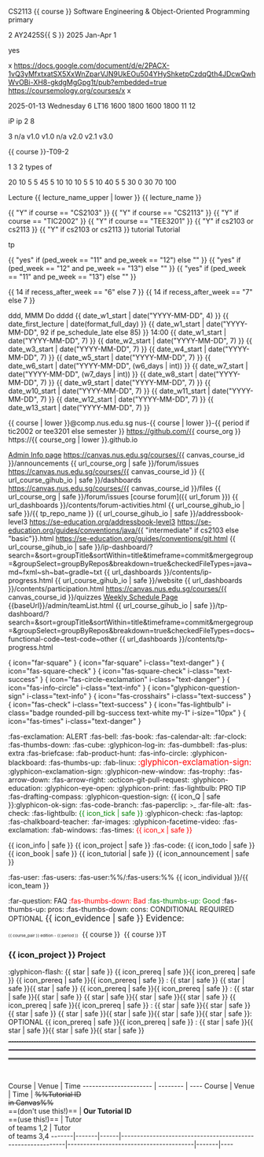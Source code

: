 <!-- ===========================  primary course configuration ============================================= -->

<variable name="course">CS2113</variable>
<variable name="course_pair">{{ course }}</variable>
<variable name="course_name">Software Engineering & Object-Oriented Programming</variable>
<variable name="course_color">primary</variable>

<variable name="S">2</variable>
<variable name="semester">AY2425S{{ S }}</variable>
<variable name="period">2025 Jan-Apr</variable>
<variable name="current_week">1</variable>

<variable name="algolia">yes</variable>

<variable name="canvas_course_id">x</variable>
<variable name="url_instructors">https://docs.google.com/document/d/e/2PACX-1vQ3yMfxtxatSX5XxWnZparVJN9UkEOu504YHyShketpCzdqQth4JDcwQwhWvOBi-XH8-gkdgMgGpg1t/pub?embedded=true</variable>
<variable name="url_coursemology_classroom">https://coursemology.org/courses/x</variable>
<variable name="url_ms_teams_class">x</variable>

<variable name="date_w1_start">2025-01-13</variable>
<variable name="day_first_tutorial">Wednesday</variable>
<variable name="recess_after_week">6</variable>
<variable name="lecture_venue">LT16</variable>
<variable name="time_lecture_start">1600</variable>
<variable name="time_lecture_end">1800</variable>
<variable name="time_t_lecture_start">1600</variable>
<variable name="time_t_lecture_end">1800</variable>
<variable name="ped_week">11</variable>
<variable name="pe_week">12</variable>
<variable name="catcher_load_testing"></variable> <!-- keep empty if load testing falls on a holiday -->

<variable name="ip_name">iP</variable>
<variable name="ip_repo_name">ip</variable>
<variable name="ip_first_week">2</variable>
<variable name="ip_last_week">8</variable>

<variable name="tp_first_week">3</variable>
<variable name="version_practice">n/a</variable>
<variable name="version_first">v1.0</variable>
<variable name="version_mvp">v1.0</variable>
<variable name="version_alpha">n/a</variable>
<variable name="version_penultimate">v2.0</variable>
<variable name="version_final">v2.1</variable>
<variable name="version_future">v3.0</variable>

<variable name="example_team_id">{{ course }}-T09-2</variable>

<variable name="ug_pages_per_person">1</variable>
<variable name="dg_pages_per_person">3</variable>
<variable name="uml_diagrams_per_person">2 types of</variable>

<variable name="marks_ip">20</variable>
<variable name="marks_ip_implementation">10</variable>
<variable name="marks_ip_pm">5</variable>
<variable name="marks_ip_documentation">5</variable>
<variable name="marks_tp">45</variable>
<variable name="marks_tp_design">5</variable>
<variable name="marks_tp_documentation">10</variable>
<variable name="marks_tp_implementation">10</variable>
<variable name="marks_tp_pm">10</variable>
<variable name="marks_tp_pm_individual">5</variable>
<variable name="marks_tp_pm_team">5</variable>
<variable name="marks_tp_qa">10</variable>
<variable name="marks_tp_individual">40</variable>
<variable name="marks_tp_team">5</variable>
<variable name="marks_participation">5</variable>
<variable name="marks_exam">30</variable>
<variable name="marks_exam_essay">0</variable>
<variable name="marks_exam_mcq">30</variable>
<variable name="marks_ca">70</variable>
<variable name="mcq_count">100</variable>

<variable name="lecture_name_upper">Lecture</variable>
<variable name="lecture_name">{{ lecture_name_upper | lower }}</variable>
<variable name="lecture_name_short">{{ lecture_name }}</variable>

<!-- ===========================  secondary variables =========================================== -->

<variable name="cs2103">{{ "Y" if course == "CS2103" }}</variable>
<variable name="cs2113">{{ "Y" if course == "CS2113" }}</variable>
<variable name="tic2002">{{ "Y" if course == "TIC2002" }}</variable>
<variable name="tee3201">{{ "Y" if course == "TEE3201" }}</variable>
<variable name="has_t">{{ "Y" if cs2103 or cs2113 }}</variable>
<variable name="has_pe">{{ "Y" if cs2103 or cs2113 }}</variable>
<variable name="session_name">tutorial</variable>
<variable name="Session_name">Tutorial</variable>

<variable name="tp_repo_name">tp</variable>

<variable name="pe_schedule_ideal">{{ "yes" if (ped_week == "11" and pe_week == "12") else "" }}</variable>
<variable name="pe_schedule_late">{{ "yes" if (ped_week == "12" and pe_week == "13") else "" }}</variable>
<variable name="pe_schedule_stretched">{{ "yes" if (ped_week == "11" and pe_week == "13") else "" }}</variable>

<variable name="w6_days">{{ 14 if recess_after_week == "6" else 7 }}</variable>
<variable name="w7_days">{{ 14 if recess_after_week == "7" else 7 }}</variable>

<variable name="format_normal">ddd, MMM Do</variable>
<variable name="format_full_day">dddd</variable>
<variable name="date_first_lecture">{{ date_w1_start | date("YYYY-MM-DD", 4) }}</variable>
<variable name="day_lecture">{{ date_first_lecture | date(format_full_day) }}</variable>
<variable name="date_final_submission">{{ date_w1_start | date("YYYY-MM-DD", 92 if pe_schedule_late else 85) }}</variable>
<variable name="time_final_submission">14:00</variable>
<variable name="date_w2_start">{{ date_w1_start | date("YYYY-MM-DD", 7) }}</variable>
<variable name="date_w3_start">{{ date_w2_start | date("YYYY-MM-DD", 7) }}</variable>
<variable name="date_w4_start">{{ date_w3_start | date("YYYY-MM-DD", 7) }}</variable>
<variable name="date_w5_start">{{ date_w4_start | date("YYYY-MM-DD", 7) }}</variable>
<variable name="date_w6_start">{{ date_w5_start | date("YYYY-MM-DD", 7) }}</variable>
<variable name="date_w7_start">{{ date_w6_start | date("YYYY-MM-DD", (w6_days | int)) }}</variable>
<variable name="date_w8_start">{{ date_w7_start | date("YYYY-MM-DD", (w7_days | int)) }}</variable>
<variable name="date_w9_start">{{ date_w8_start | date("YYYY-MM-DD", 7) }}</variable>
<variable name="date_w10_start">{{ date_w9_start | date("YYYY-MM-DD", 7) }}</variable>
<variable name="date_w11_start">{{ date_w10_start | date("YYYY-MM-DD", 7) }}</variable>
<variable name="date_w12_start">{{ date_w11_start | date("YYYY-MM-DD", 7) }}</variable>
<variable name="date_w13_start">{{ date_w12_start | date("YYYY-MM-DD", 7) }}</variable>
<variable name="date_w14_start">{{ date_w13_start | date("YYYY-MM-DD", 7) }}</variable>

<variable name="course_email">{{ course | lower }}@comp.nus.edu.sg</variable>
<variable name="course_org">nus-{{ course | lower }}-{{ period if tic2002 or tee3201 else semester }}</variable>
<variable name="url_course_org">https://github.com/{{ course_org }}</variable>
<variable name="url_course_gihub_io">https://{{ course_org | lower }}.github.io</variable>

<variable name="url_admin"><md>[Admin Info page]({{baseUrl}}/admin/index.html)</md></variable>
<variable name="url_announcements">https://canvas.nus.edu.sg/courses/{{ canvas_course_id }}/announcements</variable>
<variable name="url_bugs">{{ url_course_org | safe }}/forum/issues</variable>
<variable name="url_canvas_home">https://canvas.nus.edu.sg/courses/{{ canvas_course_id }}</variable>
<variable name="url_dashboards">{{ url_course_gihub_io | safe }}/dashboards</variable>
<variable name="url_files">https://canvas.nus.edu.sg/courses/{{ canvas_course_id }}/files</variable>
<variable name="url_forum">{{ url_course_org | safe }}/forum/issues</variable>
<variable name="link_forum">[course forum]({{ url_forum }})</variable>
<variable name="url_forum_activities_dashboard">{{ url_dashboards }}/contents/forum-activities.html</variable>
<variable name="url_ab3_fork_website">{{ url_course_gihub_io | safe }}/{{ tp_repo_name }}</variable>
<variable name="url_ab3_fork_website_ab3">{{ url_course_gihub_io | safe }}/addressbook-level3</variable>
<variable name="url_ab3_upstream_website">https://se-education.org/addressbook-level3</variable>
<variable name="url_java_coding_standard">https://se-education.org/guides/conventions/java/{{ "intermediate" if cs2103 else "basic"}}.html</variable>
<variable name="url_git_conventions">https://se-education.org/guides/conventions/git.html</variable>
<variable name="url_ip_dashboard">{{ url_course_gihub_io | safe }}/ip-dashboard/?search=&sort=groupTitle&sortWithin=title&timeframe=commit&mergegroup=&groupSelect=groupByRepos&breakdown=true&checkedFileTypes=java~md~fxml~sh~bat~gradle~txt</variable>
<variable name="url_ip_progress_dashboard">{{ url_dashboards }}/contents/ip-progress.html</variable>
<variable name="url_course_website">{{ url_course_gihub_io | safe }}/website</variable>
<variable name="url_participation_dashboard">{{ url_dashboards }}/contents/participation.html</variable>
<variable name="url_quizzes">https://canvas.nus.edu.sg/courses/{{ canvas_course_id }}/quizzes</variable>
<variable name="url_schedule"><md>[Weekly Schedule Page]({{baseUrl}}/schedule/index.html)</md></variable>
<variable name="url_team_list">{{baseUrl}}/admin/teamList.html</variable>
<variable name="url_tp_dashboard">{{ url_course_gihub_io | safe }}/tp-dashboard/?search=&sort=groupTitle&sortWithin=title&timeframe=commit&mergegroup=&groupSelect=groupByRepos&breakdown=true&checkedFileTypes=docs~functional-code~test-code~other</variable>
<variable name="url_tp_progress_dashboard">{{ url_dashboards }}/contents/tp-progress.html</variable>

<!-- ===========================  icons ================================================= -->

<variable id="bullet_checkbox">{ icon="far-square" }</variable>
<variable id="bullet_checkbox_red">{ icon="far-square" i-class="text-danger" }</variable>
<variable id="bullet_checkbox_selected">{ icon="fas-square-check" }</variable>
<variable id="bullet_checkbox_selected_green">{ icon="fas-square-check" i-class="text-success" }</variable>
<variable id="bullet_important_red">{ icon="fas-circle-exclamation" i-class="text-danger" }</variable>
<variable id="bullet_info">{ icon="fas-info-circle" i-class="text-info" }</variable>
<variable id="bullet_Q">{ icon="glyphicon-question-sign" i-class="text-info" }</variable>
<variable id="bullet_target_green">{ icon="fas-crosshairs" i-class="text-success" }</variable>
<variable id="bullet_tick_green">{ icon="fas-check" i-class="text-success" }</variable>
<variable id="bullet_tip">{ icon="fas-lightbulb" i-class="badge rounded-pill bg-success text-white my-1" i-size="10px" }</variable>
<variable id="bullet_x_red">{ icon="fas-times" i-class="text-danger" }</variable>

<variable name="icon_alert"><span class="badge rounded-pill bg-danger text-light">:fas-exclamation: ALERT</span></variable>
<variable name="icon_announcement"><md>:fas-bell:</md></variable>
<variable name="icon_book"><md>:fas-book:</md></variable>
<variable name="icon_calendar"><md>:fas-calendar-alt:</md></variable>
<variable name="icon_deadline"><md>:far-clock:</md></variable>
<variable name="icon_dislike"><md>:fas-thumbs-down:</md></variable>
<variable name="icon_example"><md>:fas-cube:</md></variable>
<variable name="icon_embedding"><md>:glyphicon-log-in:</md></variable>
<variable name="icon_exercise"><md>:fas-dumbbell:</md></variable>
<variable name="icon_extra"><span class='badge rounded-pill bg-secondary'><md>:fas-plus: extra</md></span></variable>
<variable name="icon_evidence"><md>:fas-briefcase:</md></variable>
<variable name="icon_graded"><span class="text-info"><tooltip content="counted for participation"><md>:fab-product-hunt:</md></tooltip></span></variable>
<variable name="icon_info"><md>:fas-info-circle:</md></variable>
<variable name="icon_lecture"><md>:glyphicon-blackboard:</md></variable>
<variable name="icon_like"><md>:fas-thumbs-up:</md></variable>
<variable name="icon_linux"><md>:fab-linux:</md></variable>
<variable name="icon_important_big_red"><span style="color: red"><big><md>:glyphicon-exclamation-sign:</md></big></span></variable>
<variable name="icon_important"><md>:glyphicon-exclamation-sign:</md></variable>
<variable name="icon_new_window"><md>:glyphicon-new-window:</md></variable>
<variable name="icon_outcome"><md>:fas-trophy:</md></variable>
<variable name="icon_output"><md>:fas-arrow-down:</md></variable>
<variable name="icon_output_right"><md>:fas-arrow-right:</md></variable>
<variable name="icon_pr"><md>:octicon-git-pull-request:</md></variable>
<variable name="icon_prereq"><md>:glyphicon-education:</md></variable>
<variable name="icon_preview"><md>:glyphicon-eye-open:</md></variable>
<variable name="icon_print"><md>:glyphicon-print:</md></variable>
<variable name="icon_pro_tip"><span class="badge rounded-pill bg-success text-light">:fas-lightbulb: PRO TIP</span></variable>
<variable name="icon_project"><md>:fas-drafting-compass:</md></variable>
<variable name="icon_Q"><md>:glyphicon-question-sign:</md></variable>
<variable name="icon_green_Q"><thumbnail circle text="**Q**" background="#28a745" font-color="white" size="25"/></variable>
<variable name="icon_Q_A">{{ icon_Q | safe }}:glyphicon-ok-sign:</variable>
<variable name="icon_repo"><md>:fas-code-branch:</md></variable>
<variable name="icon_resource"><md>:fas-paperclip:</md></variable>
<variable name="icon_terminal"><small><span class="badge bg-secondary">&gt;_</span></small></variable>
<variable name="icon_text"><md>:far-file-alt:</md></variable>
<variable name="icon_tick"><md>:fas-check:</md></variable>
<variable name="icon_tip"><span class="badge rounded-pill bg-success text-white">:fas-lightbulb:</span></variable>
<variable name="icon_tick_green"><span style="color: green">{{ icon_tick | safe }}</span></variable>
<variable name="icon_todo"><md>:glyphicon-check:</md></variable>
<variable name="icon_try">:fas-laptop:</variable>
<variable name="icon_tutorial"><md>:fas-chalkboard-teacher:</md></variable>
<variable name="icon_slides"><md>:far-images:</md></variable>
<variable name="icon_video"><md>:glyphicon-facetime-video:</md></variable>
<variable name="icon_warning"><span class="badge rounded-pill bg-warning text-dark">:fas-exclamation:</span></variable>
<variable name="icon_windows"><md>:fab-windows:</md></variable>
<variable name="icon_x"><md>:fas-times:</md></variable>
<variable name="icon_x_red"><span style="color: red">{{ icon_x | safe }}</span></variable>

<variable name="icon_tab_admin_info">{{ icon_info | safe }}</variable>
<variable name="icon_tab_project">{{ icon_project | safe }}</variable>
<variable name="icon_tab_programming_topics"><md>:fas-code:</md></variable>
<variable name="icon_tab_tasks">{{ icon_todo | safe }}</variable>
<variable name="icon_tab_topics">{{ icon_book | safe }}</variable>
<variable name="icon_tab_tutorial">{{ icon_tutorial | safe }}</variable>
<variable name="icon_tab_summary">{{ icon_announcement | safe }}</variable>

<variable name="icon_individual"><md>:fas-user:</md></variable>
<variable name="icon_team"><md>:fas-users:</md></variable>
<variable id="icon_team_rep"><md>:fas-user:%%/:fas-users:%%</md></variable>
<variable name="icon_both">{{ icon_individual }}/{{ icon_team }}</variable>

<variable name="faq"><span class="badge rounded-pill bg-info"><md>:far-question: FAQ</md></span></variable>
<variable name="bad"><span style="color: red"><md>:fas-thumbs-down: Bad</md></span></variable>
<variable name="good"><span style="color: green"><md>:fas-thumbs-up: Good</md></span></variable>
<variable name="pros"><span class="text-success">:fas-thumbs-up: pros:</span></variable>
<variable name="cons"><span class="text-danger">:fas-thumbs-down: cons:</span></variable>
<variable name="conditional"><span class="badge rounded-pill bg-warning text-dark">CONDITIONAL</span></variable>
<variable name="required"><span class="badge rounded-pill bg-danger">REQUIRED</span></variable>
<variable name="optional"><span class="badge rounded-pill bg-success">OPTIONAL</span></variable>
<variable name="evidence"><big>{{ icon_evidence | safe }} Evidence:</big></variable>

<variable name="edition_badge"><small><small><small><span class='badge rounded-pill bg-{{ course_color }}'>{{ course_pair }} edition - {{ period }}</span></small></small></small></variable>
<variable name="M"><span class="badge bg-info">&nbsp;{{ course }}&nbsp;</span></variable>
<variable name="MT"><span class="badge bg-warning text-dark">{{ course }}T</span></variable>

<variable name="heading_project"><h3 class="bg-dark text-white p-2 mb-4 mt-4">{{ icon_project }} Project</h3></variable>

<variable name="s"><md>:glyphicon-flash:</md></variable>
<variable name="star"><span class='glyphicon glyphicon-flash' aria-hidden='true'></span></variable>
<variable name="one_star"><span class='badge rounded-pill bg-light text-danger'>{{ star | safe }} </span></variable>
<variable name="prereq_no_stars"><span class='badge rounded-pill bg-secondary'>{{ icon_prereq | safe }}{{ icon_prereq | safe }}</span></variable>
<variable name="prereq_one_star"><span class='badge rounded-pill bg-secondary'>{{ icon_prereq | safe }}{{ icon_prereq | safe }} : {{ star | safe }} </span></variable>
<variable name="two_stars"><span class='badge rounded-pill bg-light text-warning'>{{ star | safe }}{{ star | safe }} </span></variable>
<variable name="prereq_two_stars"><span class='badge rounded-pill bg-secondary'>{{ icon_prereq | safe }}{{ icon_prereq | safe }} : {{ star | safe }}{{ star | safe }} </span></variable>
<variable name="three_stars"><span class='badge rounded-pill bg-light text-primary'>{{ star | safe }}{{ star | safe }}{{ star | safe }} </span></variable>
<variable name="prereq_three_stars"><span class='badge rounded-pill bg-secondary'>{{ icon_prereq | safe }}{{ icon_prereq | safe }} : {{ star | safe }}{{ star | safe }}{{ star | safe }} </span></variable>
<variable name="four_stars"><span class='badge rounded-pill bg-success'>{{ star | safe }}{{ star | safe }}{{ star | safe }}{{ star | safe }}: OPTIONAL</span></variable>
<variable name="prereq_four_stars"><span class='badge rounded-pill bg-secondary'>{{ icon_prereq | safe }}{{ icon_prereq | safe }} : {{ star | safe }}{{ star | safe }}{{ star | safe }}{{ star | safe }} </span></variable>

<!-- ===========================  misc aliases =========================================== -->

<variable name="line_dashed"><hr style="border-top: dashed 1px; border-color:grey" /></variable>
<variable name="line_dotted"><hr style="border-width: 1px; border-color: #f3ccff; border-style: dotted"></variable>
<variable name="line_double"><hr style="border-top: 3px double #c5c5c5;"></variable>
<variable name="pagebreak"><p style="page-break-after: always;">&nbsp;</p></variable>
<variable id="lecture_table_headers">
Course                 | Venue    | Time
---------------------- | -------- | ----
</variable>
<variable id="tutorial_table_headers">
Course | Venue | Time | ~~%%Tutorial ID<br>in Canvas%%~~<br>==(don't use this!)== | **Our Tutorial ID**<br>==(use this!)== | Tutor<br>of teams 1,2 | Tutor<br>of teams 3,4
-------|-------|------|------------------------------------------------------------|----------------------------------------|-------|----
</variable>
